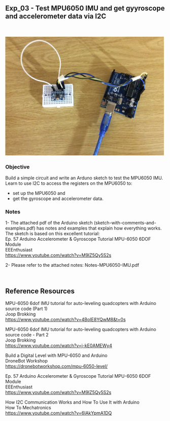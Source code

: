 ## Exp_03 - Test MPU6050 IMU and get gyyroscope and accelerometer data via I2C
<br>

<br>
<img src="https://github.com/vbookshelf/Sukuma-SBR-Self-Balancing-Robot-Experiments/blob/main/images/exp03-pic.jpg" width="500"></img>
<br>

### Objective

Build a simple circuit and write an Arduno sketch to test the MPU6050 IMU. Learn to use I2C to access the registers on the MPU6050 to:
- set up the MPU6050 and 
- get the gyroscope and accelerometer data.

### Notes

1- The attached pdf of the Arduino sketch (sketch-with-comments-and-examples.pdf) has notes and examples that explain how everything works. The sketch is based on this excellent tutorial:<br>
Ep. 57 Arduino Accelerometer & Gyroscope Tutorial MPU-6050 6DOF Module<br>
EEEnthusiast<br>
https://www.youtube.com/watch?v=M9lZ5Qy5S2s

2- Please refer to the attached notes: Notes-MPU6050-IMU.pdf


<br>

## Reference Resources

MPU-6050 6dof IMU tutorial for auto-leveling quadcopters with Arduino source code (Part 1)<br>
Joop Brokking<br>
https://www.youtube.com/watch?v=4BoIE8YQwM8&t=0s<br>

MPU-6050 6dof IMU tutorial for auto-leveling quadcopters with Arduino source code - Part 2<br>
Joop Brokking<br>
https://www.youtube.com/watch?v=j-kE0AMEWy4<br>

Build a Digital Level with MPU-6050 and Arduino<br>
DroneBot Workshop<br>
https://dronebotworkshop.com/mpu-6050-level/<br>

Ep. 57 Arduino Accelerometer & Gyroscope Tutorial MPU-6050 6DOF Module<br>
EEEnthusiast<br>
https://www.youtube.com/watch?v=M9lZ5Qy5S2s<br>

How I2C Communication Works and How To Use It with Arduino<br>
How To Mechatronics<br>
https://www.youtube.com/watch?v=6IAkYpmA1DQ


<br>
